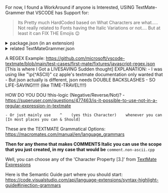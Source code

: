 For now, I found a WorkAround if anyone is Interested,     USING TextMate-Grammer that VSCODE has Support for:
>Its Pretty much HardCoded based on What Characters are what..... Not really related to Fonts having the Italic Variations or not.... But at least it can FIX THE Emojis 😉





<details>
<summary>package.json    (in an extension)</summary>

```json
//package.json

"contributes": {
    "themes": [
        {
            "doc": "EXAMPLE THEME",
            "label": "Eva Dark",
            "uiTheme": "vs-dark",
            "path": "./themes/Eva-Dark.json"
        }
    ],
    "grammars": [
        {
            "doc": "as this is package.json   we have syntaxes folder which has another json",
            "path": "./syntaxes/test.tmGrammer.json",

            "doc": "should be matching to    'scopeName' that you have in test.tmGrammer.json",
            "scopeName": "NonASCII.injection.cpp",

            "doc":  "We want to INJECT, not OverWrite the Existing TEXT-MATE Scopes",
            "injectTo": ["source.cpp"]
        }
    ]
},
```
</details>







<details>
<summary>related TextMateGrammer.json</summary>

```json
// ./syntaxes/test.tmGrammer.json
// I know json doesn't support DOC-STRINGS

// Well, why not just highlight nonASCII chars       U can (non-)highlight your Main Language too if Unicode has that support
{
  "scopeName": "NonASCII.injection.cpp",
  "injectionSelector": [
    "L:comment.block.documentation.cpp",
    "L:comment.line.double-slash.cpp"
  ],
  "patterns": [
    {
      "include": "#Non-ASCII-Chars"
    }
  ],
  "repository": {
    "Non-ASCII-Chars": {
      "doc": "Note the double BACKSLASHES ;)",
      "match": "\\p{^ASCII}",
      "name": "comment.non-ascii.cpp"
   }
}
```
</details>






A REGEX Example: https://github.com/microsoft/vscode-textmate/blob/main/test-cases/first-mate/fixtures/javascript-regex.json
[This is where I Got a LIVESAVING Sudden thought]
EXPLANATION:
    - I was using like    "\p{^ASCII}"     cz apple's textmate documentation only wanted that
    - But json actually is different,      json needs DOUBLE BACKSLASHES
    - SO LIFE-SAVING!!!!! (like TIME-TRAVEL!!!!)


HOW DO YOU DOU     !this-logic      (Negative/Reverse/Not)?
    - https://superuser.com/questions/477463/is-it-possible-to-use-not-in-a-regular-expression-in-textmate

    - Or just mainly use    ^    (yes this Character)    whenever you can    [In most places you can & Should]

These are the TEXTMATE Grammatical Options: https://macromates.com/manual/en/language_grammars

**Then for any theme that makes COMMENTS Italic     you can use the scope that you just created, in my case that would be**  `comment.non-ascii.cpp`

Well, you can choose any of the 'Character Property [3.]'    from     [TextMate Expressions](https://macromates.com/manual/en/regular_expressions)

Here is the Semantic Guide part where you should start: https://code.visualstudio.com/api/language-extensions/syntax-highlight-guide#injection-grammars